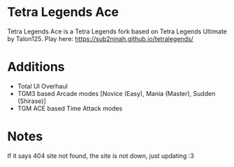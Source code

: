 # Tetra Legends Ace
Tetra Legends Ace is a Tetra Legends fork based on Tetra Legends Ultimate by Talon125.
Play here: https://sub2ninah.github.io/tetralegends/

# Additions
- Total UI Overhaul
- TGM3 based Arcade modes [Novice (Easy), Mania (Master), Sudden (Shirase)]
- TGM ACE based Time Attack modes
  
# Notes
If it says 404 site not found, the site is not down, just updating :3
